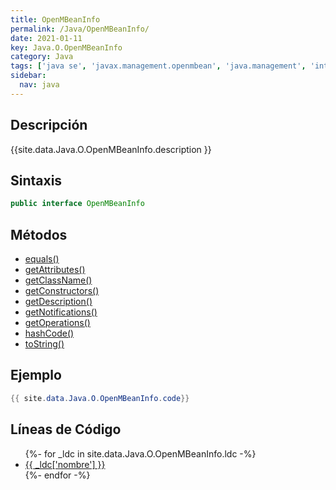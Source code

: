 ```yaml
---
title: OpenMBeanInfo
permalink: /Java/OpenMBeanInfo/
date: 2021-01-11
key: Java.O.OpenMBeanInfo
category: Java
tags: ['java se', 'javax.management.openmbean', 'java.management', 'interface java', 'Java 1.5']
sidebar: 
  nav: java
---
```


## Descripción
{{site.data.Java.O.OpenMBeanInfo.description }}

## Sintaxis
~~~java
public interface OpenMBeanInfo
~~~

## Métodos
* [equals()](/Java/OpenMBeanInfo/equals)
* [getAttributes()](/Java/OpenMBeanInfo/getAttributes)
* [getClassName()](/Java/OpenMBeanInfo/getClassName)
* [getConstructors()](/Java/OpenMBeanInfo/getConstructors)
* [getDescription()](/Java/OpenMBeanInfo/getDescription)
* [getNotifications()](/Java/OpenMBeanInfo/getNotifications)
* [getOperations()](/Java/OpenMBeanInfo/getOperations)
* [hashCode()](/Java/OpenMBeanInfo/hashCode)
* [toString()](/Java/OpenMBeanInfo/toString)

## Ejemplo
~~~java
{{ site.data.Java.O.OpenMBeanInfo.code}}
~~~

## Líneas de Código
<ul>
{%- for _ldc in site.data.Java.O.OpenMBeanInfo.ldc -%}
   <li>
       <a href="{{_ldc['url'] }}">{{ _ldc['nombre'] }}</a>
   </li>
{%- endfor -%}
</ul>
